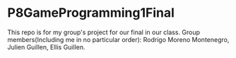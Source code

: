 # P8GameProgramming1Final
This repo is for my group's project for our final in our class. Group members(Including me in no particular order): Rodrigo Moreno Montenegro, Julien Guillen, Ellis Guillen.
